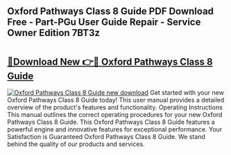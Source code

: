 ## Oxford Pathways Class 8 Guide PDF Download Free - Part-PGu User Guide Repair - Service Owner Edition 7BT3z

# <h2><a href="http://bc61251.oget.top/?id=Oxford+Pathways+Class+8+Guide">🔗Download New 👉🔴 Oxford Pathways Class 8 Guide</a></h2>

[![Oxford Pathways Class 8 Guide new download](https://i.imgur.com/5g1atiW.png)](http://bc61251.oget.top/?id=Oxford+Pathways+Class+8+Guide)
Get started with your new Oxford Pathways Class 8 Guide today! This user manual provides a detailed overview of the product's features and functionality. Operating Instructions This manual outlines the correct operating procedures for your new Oxford Pathways Class 8 Guide. This Oxford Pathways Class 8 Guide features a powerful engine and innovative features for exceptional performance. Your Satisfaction is Guaranteed Oxford Pathways Class 8 Guide. We stand behind the quality of our products and services.
